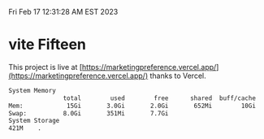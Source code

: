 Fri Feb 17 12:31:28 AM EST 2023

# vite Fifteen


This project is live at [https://marketingpreference.vercel.app/](https://marketingpreference.vercel.app/) thanks to Vercel.

```bash
System Memory
               total        used        free      shared  buff/cache   available
Mem:            15Gi       3.0Gi       2.0Gi       652Mi        10Gi        11Gi
Swap:          8.0Gi       351Mi       7.7Gi
System Storage
421M	.
```
